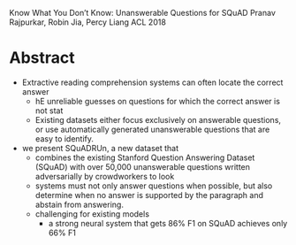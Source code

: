 Know What You Don’t Know: Unanswerable Questions for SQuAD 
Pranav Rajpurkar, Robin Jia, Percy Liang
ACL 2018

# Abstract

* Extractive reading comprehension systems can often locate the correct answer
  * hE unreliable guesses on questions for which the correct answer is not stat
  * Existing datasets either focus exclusively on answerable questions, or use
    automatically generated unanswerable questions that are easy to identify.
* we present SQuADRUn, a new dataset that
  * combines the existing Stanford Question Answering Dataset (SQuAD) with over
    50,000 unanswerable questions written adversarially by crowdworkers to look
  * systems must not only answer questions when possible, but also determine
    when no answer is supported by the paragraph and abstain from answering.
  * challenging for existing models
    * a strong neural system that gets 86% F1 on SQuAD achieves only 66% F1
